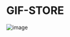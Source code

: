 # GIF-STORE

![image](https://user-images.githubusercontent.com/62986288/108498645-2cc97c00-72d3-11eb-8831-ba0be25b0ddf.png)
